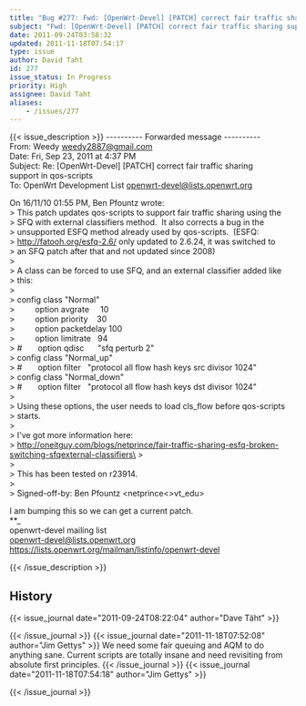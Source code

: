 ```yaml
---
title: "Bug #277: Fwd: [OpenWrt-Devel] [PATCH] correct fair traffic sharing support in qos-scripts"
subject: "Fwd: [OpenWrt-Devel] [PATCH] correct fair traffic sharing support in qos-scripts"
date: 2011-09-24T03:58:32
updated: 2011-11-18T07:54:17
type: issue
author: David Taht
id: 277
issue_status: In Progress
priority: High
assignee: David Taht
aliases:
    - /issues/277
---
```


{{< issue_description >}}
---------- Forwarded message ----------\
From: Weedy <weedy2887@gmail.com>\
Date: Fri, Sep 23, 2011 at 4:37 PM\
Subject: Re: \[OpenWrt-Devel\] \[PATCH\] correct fair traffic sharing\
support in qos-scripts\
To: OpenWrt Development List <openwrt-devel@lists.openwrt.org>

On 16/11/10 01:55 PM, Ben Pfountz wrote:\
&gt; This patch updates qos-scripts to support fair traffic sharing
using the\
&gt; SFQ with external classifiers method.  It also corrects a bug in
the\
&gt; unsupported ESFQ method already used by qos-scripts.  (ESFQ:\
&gt; http://fatooh.org/esfq-2.6/ only updated to 2.6.24, it was switched
to\
&gt; an SFQ patch after that and not updated since 2008)\
&gt;\
&gt; A class can be forced to use SFQ, and an external classifier added
like\
&gt; this:\
&gt;\
&gt; config class "Normal"\
&gt;         option avgrate     10\
&gt;         option priority    30\
&gt;         option packetdelay 100\
&gt;         option limitrate   94\
&gt; \#       option qdisc      "sfq perturb 2"\
&gt; config class "Normal\_up"\
&gt; \#       option filter   "protocol all flow hash keys src divisor
1024"\
&gt; config class "Normal\_down"\
&gt; \#       option filter   "protocol all flow hash keys dst divisor
1024"\
&gt;\
&gt; Using these options, the user needs to load cls\_flow before
qos-scripts\
&gt; starts.\
&gt;\
&gt; I've got more information here:\
&gt;
http://oneitguy.com/blogs/netprince/fair-traffic-sharing-esfq-broken-switching-sfqexternal-classifiers\
&gt;\
&gt;\
&gt; This has been tested on r23914.\
&gt;\
&gt; Signed-off-by: Ben Pfountz <netprince<>vt\_edu&gt;

I am bumping this so we can get a current patch.\
**\_\
openwrt-devel mailing list\
openwrt-devel@lists.openwrt.org\
https://lists.openwrt.org/mailman/listinfo/openwrt-devel


{{< /issue_description >}}

## History
{{< issue_journal date="2011-09-24T08:22:04" author="Dave Täht" >}}

{{< /issue_journal >}}
{{< issue_journal date="2011-11-18T07:52:08" author="Jim Gettys" >}}
We need some fair queuing and AQM to do anything sane. Current scripts
are totally insane and need revisiting from absolute first principles.
{{< /issue_journal >}}
{{< issue_journal date="2011-11-18T07:54:18" author="Jim Gettys" >}}

{{< /issue_journal >}}

